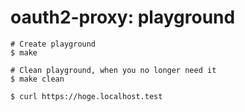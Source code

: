 # oauth2-proxy: playground

```
# Create playground
$ make

# Clean playground, when you no longer need it
$ make clean
```

```
$ curl https://hoge.localhost.test
```
